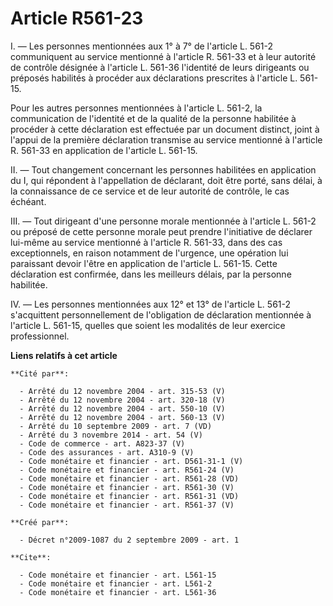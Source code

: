 # Article R561-23

I. ― Les personnes mentionnées aux 1° à 7° de l'article L. 561-2 communiquent au service mentionné à l'article R. 561-33 et à
leur autorité de contrôle désignée à l'article L. 561-36 l'identité de leurs dirigeants ou préposés habilités à procéder aux
déclarations prescrites à l'article L. 561-15. 

Pour les autres personnes mentionnées à l'article L. 561-2, la communication de l'identité et de la qualité de la personne
habilitée à procéder à cette déclaration est effectuée par un document distinct, joint à l'appui de la première déclaration
transmise au service mentionné à l'article R. 561-33 en application de l'article L. 561-15. 

II. ― Tout changement concernant les personnes habilitées en application du I, qui répondent à l'appellation de déclarant,
doit être porté, sans délai, à la connaissance de ce service et de leur autorité de contrôle, le cas échéant. 

III. ― Tout dirigeant d'une personne morale mentionnée à l'article L. 561-2 ou préposé de cette personne morale peut prendre
l'initiative de déclarer lui-même au service mentionné à l'article R. 561-33, dans des cas exceptionnels, en raison notamment
de l'urgence, une opération lui paraissant devoir l'être en application de l'article L. 561-15. Cette déclaration est
confirmée, dans les meilleurs délais, par la personne habilitée. 

IV. ― Les personnes mentionnées aux 12° et 13° de l'article L. 561-2 s'acquittent personnellement de l'obligation de
déclaration mentionnée à l'article L. 561-15, quelles que soient les modalités de leur exercice professionnel.

**Liens relatifs à cet article**

	**Cité par**:

	  - Arrêté du 12 novembre 2004 - art. 315-53 (V)
	  - Arrêté du 12 novembre 2004 - art. 320-18 (V)
	  - Arrêté du 12 novembre 2004 - art. 550-10 (V)
	  - Arrêté du 12 novembre 2004 - art. 560-13 (V)
	  - Arrêté du 10 septembre 2009 - art. 7 (VD)
	  - Arrêté du 3 novembre 2014 - art. 54 (V)
	  - Code de commerce - art. A823-37 (V)
	  - Code des assurances - art. A310-9 (V)
	  - Code monétaire et financier - art. D561-31-1 (V)
	  - Code monétaire et financier - art. R561-24 (V)
	  - Code monétaire et financier - art. R561-28 (VD)
	  - Code monétaire et financier - art. R561-30 (V)
	  - Code monétaire et financier - art. R561-31 (VD)
	  - Code monétaire et financier - art. R561-37 (V)

	**Créé par**:

	  - Décret n°2009-1087 du 2 septembre 2009 - art. 1

	**Cite**:

	  - Code monétaire et financier - art. L561-15
	  - Code monétaire et financier - art. L561-2
	  - Code monétaire et financier - art. L561-36
